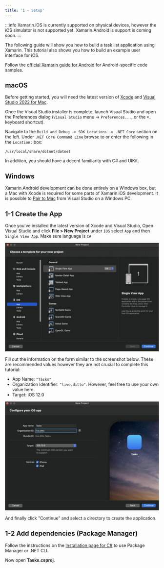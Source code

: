 ```yaml
---
title: '1 - Setup'
---
```


:::info
Xamarin.iOS is currently supported on physical devices, however the iOS
simulator is not supported yet. Xamarin.Android is support is coming soon.
:::

The following guide will show you how to build a task list application using Xamarin.
This tutorial also shows you how to build an example user interface for iOS.

Follow the [official Xamarin guide for Android](https://docs.microsoft.com/en-us/xamarin/android/get-started/)
for Android-specific code samples.

## macOS

Before getting started, you will need the latest version of
[Xcode](https://apps.apple.com/us/app/xcode/id497799835) and
[Visual Studio 2022 for Mac](https://visualstudio.microsoft.com/downloads/).

Once the Visual Studio installer is complete, launch Visual Studio and open the
Preferences dialog (`Visual Studio` menu -> `Preferences...`, or the `⌘,` keyboard shortcut).

Navigate to the `Build and Debug -> SDK Locations -> .NET Core` section on the left.
Under `.NET Core Command Line` browse to or enter the following in the `Location:` box:

```command
/usr/local/share/dotnet/dotnet
```

In addition, you should have a decent familiarity with C# and UIKit.

## Windows

Xamarin.Android development can be done entirely on a Windows box, but a Mac
with Xcode is required for some parts of Xamarin.iOS development.
It is possible to [Pair to Mac](https://docs.microsoft.com/en-us/xamarin/ios/get-started/installation/windows/connecting-to-mac/)
from Visual Studio on a Windows PC.

## 1-1 Create the App

Once you've installed the latest version of Xcode and Visual Studio, Open Visual Studio and click
**File > New Project** under `IOS` select `App` and then `Single View App`. Make sure language is `C#`

![](Project-Selection.PNG)

Fill out the information on the form similar to the screenshot below. These are
recommended values however they are not crucial to complete this tutorial:


- App Name: `"Tasks"`
- Organization Identifier: `"live.ditto"`. However, feel free to use your own value here.
- Target: iOS 12.0

![](Project-Identifiers.png)


And finally click "Continue" and select a directory to create the application.

## 1-2 Add dependencies (Package Manager)

Follow the instructions on the [Installation page for C#](/csharp/installation) to
use Package Manager or .NET CLI.

Now open **Tasks.csproj**.
